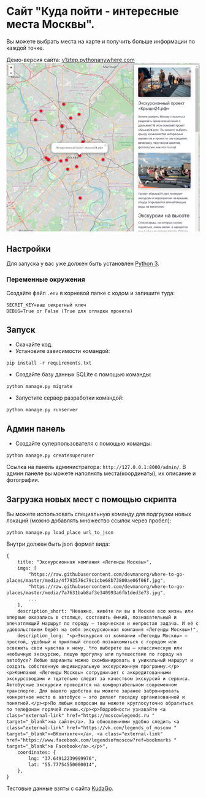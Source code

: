 # Сайт "Куда пойти - интересные места Москвы".

Вы можете выбрать места на карте и получить больше информации по каждой точке.

Демо-версия сайта: [v1ztep.pythonanywhere.com](https://v1ztep.pythonanywhere.com/)
![png](github_preview/where_to_go.png)

## Настройки

Для запуска у вас уже должен быть установлен [Python 3](https://www.python.org/downloads/release/python-379/).

### Переменные окружения

Создайте файл `.env` в корневой папке с кодом и запишите туда:
```
SECRET_KEY=ваш секретный ключ
DEBUG=True or False (True для отладки проекта)
```

## Запуск

- Скачайте код.
- Установите зависимости командой:
```
pip install -r requirements.txt
```
- Создайте базу данных SQLite с помощью команды:
```
python manage.py migrate
```
- Запустите сервер разработки командой: 
```
python manage.py runserver
```
## Админ панель

- Создайте суперпользователя с помощью команды:
```
python manage.py createsuperuser
```
Ссылка на панель администратора: `http://127.0.0.1:8000/admin/`. 
В админ панеле вы можете наполнять места(координаты), их описание и фотографии.

## Загрузка новых мест с помощью скрипта

Вы можете использовать специальную команду для подгрузки новых локаций (можно 
добавлять множество ссылок через пробел):
```
python manage.py load_place url_to_json
```
Внутри должен быть json формат вида:
```
{
    title: "Экскурсионная компания «Легенды Москвы»",
    imgs: [
        "https://raw.githubusercontent.com/devmanorg/where-to-go-places/master/media/4f793576c79c1cbe68b73800ae06f06f.jpg",
        "https://raw.githubusercontent.com/devmanorg/where-to-go-places/master/media/7a7631bab8af3e340993a6fb1ded3e73.jpg",
        ...
    ],
    description_short: "Неважно, живёте ли вы в Москве всю жизнь или впервые оказались в столице, составить ёмкий, познавательный и впечатляющий маршрут по городу — творческая и непростая задача. И её с удовольствием берёт на себя экскурсионная компания «Легенды Москвы»!",
    description_long: "<p>Экскурсия от компании «Легенды Москвы» — простой, удобный и приятный способ познакомиться с городом или освежить свои чувства к нему. Что выберете вы — классическую или необычную экскурсию, пешую прогулку или путешествие по городу на автобусе? Любые варианты можно скомбинировать в уникальный маршрут и создать собственную индивидуальную экскурсионную программу.</p><p>Компания «Легенды Москвы» сотрудничает с аккредитованными экскурсоводами и тщательно следит за качеством экскурсий и сервиса. Автобусные экскурсии проводятся на комфортабельном современном транспорте. Для вашего удобства вы можете заранее забронировать конкретное место в автобусе — это делает посадку организованной и понятной.</p><p>По любым вопросам вы можете круглосуточно обратиться по телефонам горячей линии.</p><p>Подробности узнавайте <a class="external-link" href="https://moscowlegends.ru " target="_blank">на сайте</a>. За обновлениями удобно следить <a class="external-link" href="https://vk.com/legends_of_moscow " target="_blank">«ВКонтакте»</a>, <a class="external-link" href="https://www.facebook.com/legendsofmoscow?ref=bookmarks " target="_blank">в Facebook</a>.</p>",
    coordinates: {
        lng: "37.64912239999976",
        lat: "55.77754550000014",
    },
}
```

Тестовые данные взяты с сайта [KudaGo](https://kudago.com/).
